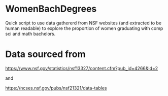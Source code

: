 # WomenBachDegrees
 Quick script to use data gathererd from NSF websites (and extracted to be human readable) to explore the proportion of women graduating with comp sci and math bachelors. 
 
 # Data sourced from 
 
 https://www.nsf.gov/statistics/nsf13327/content.cfm?pub_id=4266&id=2
 
 and  
 
 https://ncses.nsf.gov/pubs/nsf21321/data-tables
